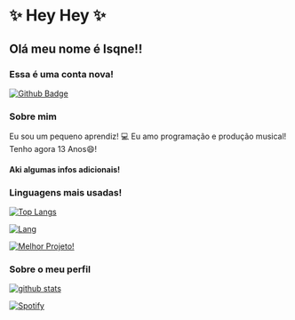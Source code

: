 # ✨ Hey Hey ✨
## Olá meu nome é Isqne!!
### Essa é uma conta nova!

<badges>

[![Github Badge](https://img.shields.io/badge/-Github-000?style=flat-square&logo=Github&logoColor=white&link=https://github.com/fagnerpsantos)](https://github.com/Isqneeh)
</badges>

### Sobre mim
Eu sou um pequeno aprendiz! 💻 Eu amo programação e produção musical! Tenho agora 13 Anos😄!

#### Aki algumas infos adicionais!
### Linguagens mais usadas!

[![Top Langs](https://github-readme-stats.vercel.app/api/top-langs/?username=isqneeh&layout=compact)](https://github.com/anuraghazra/github-readme-stats)

[![Lang](https://img.shields.io/github/followers/isqneeh?style=social)](https://github.com/Isqneeh)

[![Melhor Projeto!](https://img.shields.io/github/watchers/isqneeh/grabbertool?label=GrabberTool%20View%27s&style=for-the-badge)](https://github.com/Isqneeh/GrabberTool)

### Sobre o meu perfil

[![github stats](https://github-readme-stats.vercel.app/api/?username=Isqneeh&show_icons=true&title_color=fff&icon_color=79ff97&text_color=9f9f9f&bg_color=151515)](https://github.com/Isqneeh/)


[![Spotify](https://spotify-status-isqneeh.vercel.app/api/spotify)](https://open.spotify.com/user/tecip87ci9nmeju59vv6z15ex)
